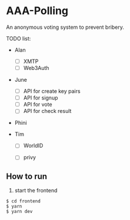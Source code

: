 # AAA-Polling
An anonymous voting system to prevent bribery.

TODO list:
- Alan
  - [ ] XMTP
  - [ ] Web3Auth
- June
  - [ ] API for create key pairs
  - [ ] API for signup
  - [ ] API for vote
  - [ ] API for check result
- Phini

- Tim
  - [ ] WorldID
  - [ ] privy


## How to run 

1. start the frontend
```
$ cd frontend
$ yarn
$ yarn dev
```
